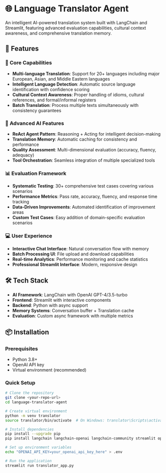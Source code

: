 # 🌐 Language Translator Agent

An intelligent AI-powered translation system built with LangChain and Streamlit, featuring advanced evaluation capabilities, cultural context awareness, and comprehensive translation memory.

## 🎯 Features

### 🚀 **Core Capabilities**
- **Multi-language Translation**: Support for 20+ languages including major European, Asian, and Middle Eastern languages
- **Intelligent Language Detection**: Automatic source language identification with confidence scoring
- **Cultural Context Awareness**: Proper handling of idioms, cultural references, and formal/informal registers
- **Batch Translation**: Process multiple texts simultaneously with consistency guarantees

### 🧠 **Advanced AI Features**
- **ReAct Agent Pattern**: Reasoning + Acting for intelligent decision-making
- **Translation Memory**: Automatic caching for consistency and performance
- **Quality Assessment**: Multi-dimensional evaluation (accuracy, fluency, adequacy)
- **Tool Orchestration**: Seamless integration of multiple specialized tools

### 📊 **Evaluation Framework**
- **Systematic Testing**: 30+ comprehensive test cases covering various scenarios
- **Performance Metrics**: Pass rate, accuracy, fluency, and response time tracking
- **Data-Driven Improvements**: Automated identification of improvement areas
- **Custom Test Cases**: Easy addition of domain-specific evaluation scenarios

### 💻 **User Experience**
- **Interactive Chat Interface**: Natural conversation flow with memory
- **Batch Processing UI**: File upload and download capabilities
- **Real-time Analytics**: Performance monitoring and cache statistics
- **Professional Streamlit Interface**: Modern, responsive design

## 🛠️ Tech Stack

- **AI Framework**: LangChain with OpenAI GPT-4/3.5-turbo
- **Frontend**: Streamlit with interactive components
- **Backend**: Python with async support
- **Memory Systems**: Conversation buffer + Translation cache
- **Evaluation**: Custom async framework with multiple metrics

## 📦 Installation

### Prerequisites
- Python 3.8+
- OpenAI API key
- Virtual environment (recommended)

### Quick Setup

```bash
# Clone the repository
git clone <your-repo-url>
cd language-translator-agent

# Create virtual environment
python -m venv translator
source translator/bin/activate  # On Windows: translator\Scripts\activate

# Install dependencies
pip install --upgrade pip
pip install langchain langchain-openai langchain-community streamlit openai pandas python-dotenv pydantic

# Set up environment variables
echo "OPENAI_API_KEY=your_openai_api_key_here" > .env

# Run the application
streamlit run translator_app.py